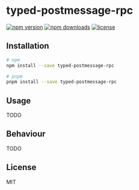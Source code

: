 # typed-postmessage-rpc

[![npm version](https://shields.io/npm/v/typed-postmessage-rpc.svg)](https://www.npmjs.com/package/typed-postmessage-rpc)
[![npm downloads](https://shields.io/npm/dm/typed-postmessage-rpc.svg)](https://www.npmjs.com/package/typed-postmessage-rpc)
[![license](https://shields.io/npm/l/typed-postmessage-rpc.svg)](https://www.npmjs.com/package/typed-postmessage-rpc)

## Installation

```bash
# npm
npm install --save typed-postmessage-rpc

# pnpm
pnpm install --save typed-postmessage-rpc
```

## Usage

TODO

## Behaviour

TODO

## License

MIT
